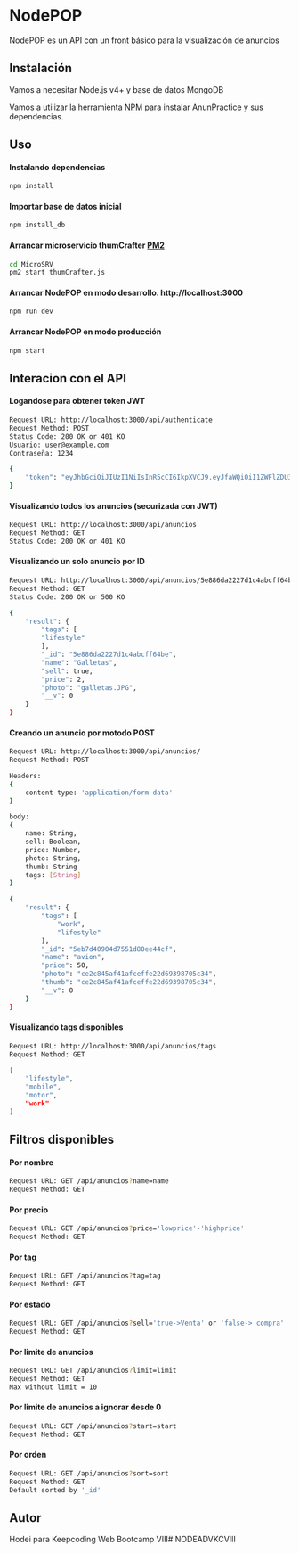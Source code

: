 # NodePOP

NodePOP es un API con un front básico para la visualización de anuncios

## Instalación

Vamos a necesitar Node.js v4+ y base de datos MongoDB

Vamos a utilizar la herramienta [NPM](https://www.npmjs.com/) para instalar AnunPractice y sus dependencias.


## Uso

#### Instalando dependencias
```bash
npm install
```

#### Importar base de datos inicial
```bash
npm install_db
```

#### Arrancar microservicio thumCrafter  [PM2](https://pm2.keymetrics.io/docs/usage/pm2-doc-single-page/)
```bash
cd MicroSRV
pm2 start thumCrafter.js
```

#### Arrancar NodePOP en modo desarrollo. http://localhost:3000
```bash
npm run dev
```

#### Arrancar NodePOP en modo producción
```bash
npm start
```

## Interacion con el API

#### Logandose para obtener token JWT
```bash
Request URL: http://localhost:3000/api/authenticate
Request Method: POST
Status Code: 200 OK or 401 KO
Usuario: user@example.com
Contraseña: 1234

{
    "token": "eyJhbGciOiJIUzI1NiIsInR5cCI6IkpXVCJ9.eyJfaWQiOiI1ZWFlZDU3Y2RlNDM5NzQwODQzY2Q3MjEiLCJpYXQiOjE1ODkxMDU1NTQsImV4cCI6MTU4OTI3ODM1NH0.Y_jcEgToJAr92z__Fw1uNKG9AAubZdNVpTtpavwIYiY"
}
```

#### Visualizando todos los anuncios (securizada con JWT)
```bash
Request URL: http://localhost:3000/api/anuncios
Request Method: GET
Status Code: 200 OK or 401 KO
```

#### Visualizando un solo anuncio por ID
```bash
Request URL: http://localhost:3000/api/anuncios/5e886da2227d1c4abcff64be
Request Method: GET
Status Code: 200 OK or 500 KO

{
    "result": {
        "tags": [
        "lifestyle"
        ],
        "_id": "5e886da2227d1c4abcff64be",
        "name": "Galletas",
        "sell": true,
        "price": 2,
        "photo": "galletas.JPG",
        "__v": 0
    }
}
```

#### Creando un anuncio por motodo POST
```bash
Request URL: http://localhost:3000/api/anuncios/
Request Method: POST

Headers: 
{
    content-type: 'application/form-data'
}

body:
{
    name: String,
    sell: Boolean,
    price: Number,
    photo: String,
    thumb: String
    tags: [String]
}

{
    "result": {
        "tags": [
            "work",
            "lifestyle"
        ],
        "_id": "5eb7d40904d7551d80ee44cf",
        "name": "avion",
        "price": 50,
        "photo": "ce2c845af41afceffe22d69398705c34",
        "thumb": "ce2c845af41afceffe22d69398705c34",
        "__v": 0
    }
}
```

#### Visualizando tags disponibles
```bash
Request URL: http://localhost:3000/api/anuncios/tags
Request Method: GET

[
    "lifestyle",
    "mobile",
    "motor",
    "work"
]
```

## Filtros disponibles

#### Por nombre
```bash
Request URL: GET /api/anuncios?name=name
Request Method: GET
```
#### Por precio
```bash
Request URL: GET /api/anuncios?price='lowprice'-'highprice'
Request Method: GET
```
#### Por tag
```bash
Request URL: GET /api/anuncios?tag=tag
Request Method: GET
```
#### Por estado
```bash
Request URL: GET /api/anuncios?sell='true->Venta' or 'false-> compra'
Request Method: GET
```
#### Por limite de anuncios
```bash
Request URL: GET /api/anuncios?limit=limit
Request Method: GET
Max without limit = 10
```
#### Por limite de anuncios a ignorar desde 0
```bash
Request URL: GET /api/anuncios?start=start
Request Method: GET
```
#### Por orden
```bash
Request URL: GET /api/anuncios?sort=sort
Request Method: GET
Default sorted by '_id'
```

## Autor
Hodei para Keepcoding Web Bootcamp VIII# NODEADVKCVIII
